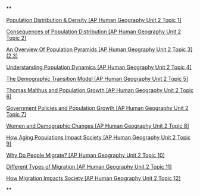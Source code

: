 **

[Population Distribution & Density [AP Human Geography Unit 2 Topic 1]](https://www.youtube.com/watch?v=qNoo4Kh5OiA&t=22s) 

[Consequences of Population Distribution [AP Human Geography Unit 2 Topic 2]](https://www.youtube.com/watch?v=ADGXW7WjtG4&t=15s)

[An Overview Of Population Pyramids [AP Human Geography Unit 2 Topic 3] (2.3)](https://www.youtube.com/watch?v=x-ce1AI-uNI&t=9s)

[Understanding Population Dynamics [AP Human Geography Unit 2 Topic 4]](https://www.youtube.com/watch?v=Dw93Ci5Bu54&t=14s)

[The Demographic Transition Model [AP Human Geography Unit 2 Topic 5]](https://www.youtube.com/watch?v=cre5wwEKiDQ&t=25s)

[Thomas Malthus and Population Growth [AP Human Geography Unit 2 Topic 6]](https://www.youtube.com/watch?v=Ajd3nr3ysNo&t=18s)

[Government Policies and Population Growth [AP Human Geography Unit 2 Topic 7]](https://www.youtube.com/watch?v=ZPI_QMbl92o&t=14s)

[Women and Demographic Changes [AP Human Geography Unit 2 Topic 8]](https://www.youtube.com/watch?v=vEcXMiWaY0A&t=9s)

[How Aging Populations Impact Society [AP Human Geography Unit 2 Topic 9]](https://www.youtube.com/watch?v=QiCQjibdTKs&t=15s)

[Why Do People Migrate? [AP Human Geography Unit 2 Topic 10]](https://www.youtube.com/watch?v=Q1zG31HSfsM&list=PL-R0qM-A09uyyvV8u52ucO6LLL8FH_pkQ&index=13)

[Different Types of Migration [AP Human Geography Unit 2 Topic 11]](https://www.youtube.com/watch?v=Jnc-y8fK7vU&t=17s)

[How Migration Impacts Society [AP Human Geography Unit 2 Topic 12]](https://www.youtube.com/watch?v=8LA-7-S3cts)

**